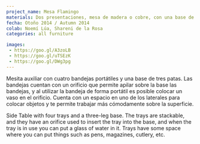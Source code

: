 ```yaml
---
project_name: Mesa Flamingo
materials: Dos presentaciones, mesa de madera o cobre, con una base de acero con acabado cromado.
fecha: Otoño 2014 / Autumn 2014
colab: Noemí Lúa, Shareni de la Rosa
categories: all furniture

images:
 - https://goo.gl/A3zoLB
 - https://goo.gl/uTSEzK
 - https://goo.gl/DWg3pg
---
```

Mesita auxiliar con cuatro bandejas portátiles y una base de tres patas. Las bandejas cuentan con un orificio que permite apilar sobre la base las bandejas, y al utilizar la bandeja de forma portátil es posible colocar un vaso en el orificio. Cuenta con un espacio en uno de los laterales para colocar objetos y te permite trabajar más cómodamente sobre la superficie.


Side Table with four trays and a three-leg base. The trays are stackable, and they have an orifice used to insert the tray into the base, and when the tray is in use you can put a glass of water in it. Trays have some space where you can put things such as pens, magazines, cutlery, etc.
